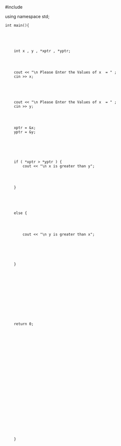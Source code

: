 #include<iostream>
	
	
	
	
	
using namespace std;
	
	
	
	
	
	
	int main(){
		
	
	
	
	
		int x , y , *xptr , *yptr;
		
		
	
	
		cout << "\n Please Enter the Values of x  = " ;
		cin >> x;
		
		
	
	
	
		cout << "\n Please Enter the Values of x  = " ;
		cin >> y;

			
	
	
		xptr = &x;
		yptr = &y;
		
		
		
	
	
	
		if ( *xptr > *yptr ) {
			cout << "\n x is greater than y";
		
	
	
	
		}
				
	
	
	
	
		else {
			
	
	
	
			cout << "\n y is greater than x";
		
	
	
	
	
	
		}
		
		
	
	
	
	
	
	
	
	
	
	
	
		return 0;
		
		
	
	
	
	
	
	
	
	
	
	
	
	
	
	
	
	
	
	
	
	
	
	
	
	
		}
